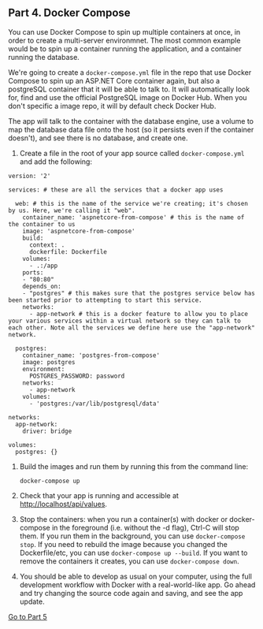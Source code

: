 ## Part 4. Docker Compose

You can use Docker Compose to spin up multiple containers at once, in order to create a multi-server environmnet. The most common example would be to spin up a container running the application, and a container running the database.

We're going to create a `docker-compose.yml` file in the repo that use Docker Compose to spin up an ASP.NET Core container again, but also a postgreSQL container that it will be able to talk to. It will automatically look for, find and use the official PostgreSQL image on Docker Hub. When you don't specific a image repo, it will by default check Docker Hub.

The app will talk to the container with the database engine, use a volume to map the database data file onto the host (so it persists even if the container doesn't), and see there is no database, and create one.

1. Create a file in the root of your app source called `docker-compose.yml` and add the following:

```
version: '2'

services: # these are all the services that a docker app uses

  web: # this is the name of the service we're creating; it's chosen by us. Here, we're calling it "web".
    container_name: 'aspnetcore-from-compose' # this is the name of the container to us
    image: 'aspnetcore-from-compose'
    build:
      context: .
      dockerfile: Dockerfile
    volumes:
      - .:/app
    ports:
    - "80:80"
    depends_on:
    - "postgres" # this makes sure that the postgres service below has been started prior to attempting to start this service.
    networks:
      - app-network # this is a docker feature to allow you to place your various services within a virtual network so they can talk to each other. Note all the services we define here use the "app-network" network.

  postgres:
    container_name: 'postgres-from-compose'
    image: postgres
    environment:
      POSTGRES_PASSWORD: password
    networks:
      - app-network
    volumes:
      - 'postgres:/var/lib/postgresql/data'

networks:
  app-network:
    driver: bridge

volumes:
  postgres: {}
```

1. Build the images and run them by running this from the command line:

    `docker-compose up`

1. Check that your app is running and accessible at [http://localhost/api/values](http://localhost/api/articles).

1. Stop the containers: when you run a container(s) with docker or docker-compose in the foreground (i.e. without the -d flag), Ctrl-C will stop them. If you run them in the background, you can use `docker-compose stop`. If you need to rebuild the image because you changed the Dockerfile/etc, you can use `docker-compose up --build`. If you want to remove the containers it creates, you can use `docker-compose down`.
 
1. You should be able to develop as usual on your computer, using the full development workflow with Docker with a real-world-like app. Go ahead and try changing the source code again and saving, and see the app update.

[Go to Part 5](README-part5.md)